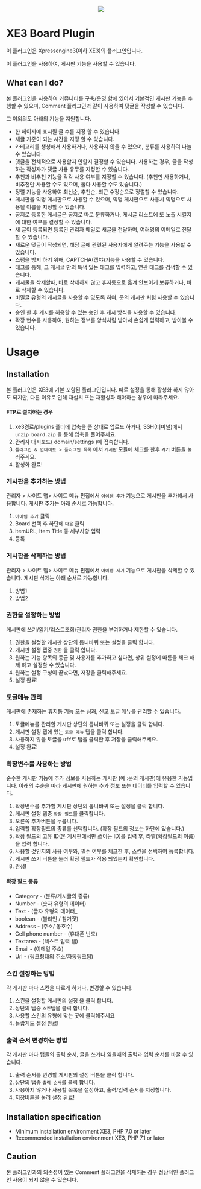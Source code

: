 


<p align="center"> 
  <img src="https://raw.githubusercontent.com/xpressengine/plugin-board/master/icon.png">
 </p>

# XE3 Board Plugin
이 플러그인은 Xpressengine3(이하 XE3)의 플러그인입니다.

이 플러그인을 사용하여, 게시판 기능을 사용할 수 있습니다.


## What can I do?

본 플러그인을 사용하여 커뮤니티를 구축/운영 함에 있어서 기본적인 게시판 기능을 수행할 수 있으며,
Comment 플러그인과 같이 사용하여 댓글을 작성할 수 있습니다.

그 이외의도 아래의 기능을 지원합니다.

* 한 페이지에 표시될 글 수를 지정 할 수 있습니다.
* 새글 기준이 되는 시간을 지정 할 수 있습니다.
* 카테고리를 생성해서 사용하거나, 사용하지 않을 수 있으며, 분류를 사용하여 나눌 수 있습니다.
* 댓글을 전체적으로 사용할지 안할지 결정할 수 있습니다.
   사용하는 경우, 글을 작성하는 작성자가 댓글 사용 유무를 지정할 수 있습니다.
* 추천과 비추천 기능을 각각 사용 여부를 지정할 수 있습니다.
   (추천만 사용하거나, 비추천만 사용할 수도 있으며, 둘다 사용할 수도 있습니다.)
* 정렬 기능을 사용하여 최신순, 추천순, 최근 수정순으로 정렬할 수 있습니다.
* 게시판을 익명 게시판으로 사용할 수 있으며, 익명 게시판으로 사용시 익명으로 사용될 이름을 지정할 수 있습니다.
* 공지로 등록한 게시글은 공지로 따로 분류하거나, 게시글 리스트에 또 노출 시킬지에 대한 여부를 결정할 수 있습니다.
* 새 글이 등록되면 등록된 관리자 메일로 새글을 전달하며, 여러명의 이메일로 전달할 수 있습니다.
* 새로운 댓글이 작성되면, 해당 글에 관련된 사용자에게 알려주는 기능을 사용할 수 있습니다.
* 스팸을 방지 하기 위해, CAPTCHA(캡챠)기능을 사용할 수 있습니다.
* 태그를 통해, 그 게시글 만의 특색 있는 태그를 입력하고, 연관 태그를 검색할 수 있습니다.
* 게시물을 삭제할때, 바로 삭제하지 않고 휴지통으로 옮겨 안보이게 보류하거나, 바로 삭제할 수 있습니다.
* 비밀글 유형의 게시글을 사용할 수 있도록 하여, 문의 게시판 처럼 사용할 수 있습니다.
* 승인 한 후 게시를 허용할 수 있는 승인 후 게시 방식을 사용할 수 있습니다.
* 확장 변수를 사용하여, 원하는 정보를 양식처럼 받아서 손쉽게 입력하고, 받아볼 수 있습니다.


# Usage

## Installation
본 플러그인은 XE3에 기본 포함된 플러그인입니다.
따로 설정을 통해 활성화 하지 않아도 되지만, 다른 이유로 인해 재설치 또는 재활성화 해야하는 경우에 따라주세요.

#### FTP로 설치하는 경우
1. xe3경로/plugins 폴더에 압축을 푼 상태로 업로드 하거나,
   SSH(터미널)에서 ``unzip board.zip`` 을 통해 압축을 풀어주세요.
2. 관리자 대시보드( domain/settings )에 접속합니다.
3. ``플러그인 & 업데이트 > 플러그인 목록`` 에서 ``게시판`` 모듈에 체크를 한후 ``켜기`` 버튼을 눌러주세요.
4. 활성화 완료!





### 게시판을 추가하는 방법
관리자 > 사이트 맵> 사이트 메뉴 편집에서 `아이템 추가` 기능으로 게시판을 추가해서 사용합니다.
게시판 추가는 아래 순서로 가능합니다.
1. `아이템 추가` 클릭
2. Board 선택 후 하단에 `다음` 클릭
3. itemURL, Item Title 등 세부사항 입력
4. 등록

### 게시판을 삭제하는 방법
관리자 > 사이트 맵> 사이트 메뉴 편집에서 `아이템 제거` 기능으로 게시판을 삭제할 수 있습니다.
게시판 삭제는 아래 순서로 가능합니다.
1. 방법1
2. 방법2

### 권한을 설정하는 방법
게시판에 쓰기/읽기/리스트조회/관리자 권한을 부여하거나 제한할 수 있습니다.

1. 권한을 설정할 게시판 상단의 톱니바퀴 또는 설정을 클릭 합니다.
2. 게시판 설정 탭중 ``권한`` 을 클릭 합니다.
3. 원하는 기능 항목의 등급 및 사용자를 추가하고 싶다면, 상위 설정에 따름을 체크 해제 하고 설정할 수 있습니다.
4. 원하는 설정 구성이 끝났다면, 저장을 클릭해주세요.
5. 설정 완료!

### 토글메뉴 관리
게시판에 존재하는 휴지통 기능 또는 싱괘, 신고 토글 메뉴를 관리할 수 있습니다.
1. 토글메뉴를 관리할 게시판 상단의 톱니바퀴 또는 설정을 클릭 합니다.
2. 게시판 설정 탭에 있는 ``토글 메뉴`` 탭을 클릭 합니다.
3. 사용하지 않을 토글을 ``Off``로 탭을 클릭한 후 저장을 클릭해주세요.
4. 설정 완료!



### 확장변수를 사용하는 방법
순수한 게시판 기능에 추가 정보를 사용하는 게시판 (예 :문의 게시판)에 유용한 기능입니다.
아래의 수순을 따라 게시판에 원하는 추가 정보 또는 데이터를 입력할 수 있습니다.

1. 확장변수를 추가할 게시판 상단의 톱니바퀴 또는 설정을 클릭 합니다.
2. 게시판 설정 탭중 ``확장 필드``를 클릭합니다.
3. 오른쪽 추가버튼을 누릅니다.
4. 입력할 확장필드의 종류를 선택합니다. (확장 필드의 정보는 하단에 있습니다.)
5. 확장 필드의 고유 ID(본 게시판에서만 쓰이는 ID)를 입력 후, 라벨(확장필드의 이름)을 입력 합니다.
6. 사용할 것인지의 사용 여부와, 필수 여부를 체크한 후, 스킨을 선택하여 등록합니다.
7. 게시판 쓰기 버튼을 눌러 확장 필드가 적용 되었는지 확인합니다.
8. 완성!

#### 확장 필드 종류
* Category - (분류/게시글의 종류)
* Number - (숫자 유형의 데이터)
* Text - (글자 유형의 데이터_
* boolean - (불리언 / 참거짓)
* Address - (주소/ 동호수)
* Cell phone number - (휴대폰 번호)
* Textarea - (텍스트 입력 탭)
* Email - (이메일 주소)
* Url - (링크형태의 주소/자동링크됨)

### 스킨 설정하는 방법
각 게시판 마다 스킨을 다르게 하거나, 변경할 수 있습니다.
1. 스킨을 설정할 게시판의 설정 을 클릭 합니다.
2. 상단의 탭중 ``스킨``탭을 클릭 합니다.
3. 사용할 스킨의 유형에 맞는 곳에 클릭해주세요
4. 놀랍게도 설정 완료!

### 출력 순서 변경하는 방법
각 게시판 마다 탭들의 출력 순서, 글을 쓰거나 읽을때의 출력과 입력 순서를 바꿀 수 있습니다.
1. 출력 순서를 변경할 게시판의 설정 버튼을 클릭 합니다.
2. 상단의 탭중 ``출력 순서``를 클릭 합니다.
3. 사용하지 않거나 사용할 목록을 설정하고, 출력/입력 순서를 지정합니다.
4. 저장버튼을 눌러 설정 완료!



## Installation specification
* Minimum installation environment
   XE3, PHP 7.0 or later
* Recommended installation environment
   XE3, PHP 7.1 or later

## Caution
본 플러그인과의 의존성이 있는 Comment 플러그인을 삭제하는 경우 정상적인 플러그인 사용이 되지 않을 수 있습니다.

